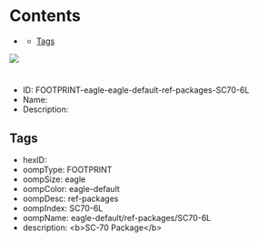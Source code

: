 



Contents
========

* [](#)
	* [Tags](#tags)
  
![][im]
# 

- ID: FOOTPRINT-eagle-eagle-default-ref-packages-SC70-6L
- Name: 
- Description: 

## Tags

- hexID: 
- oompType: FOOTPRINT
- oompSize: eagle
- oompColor: eagle-default
- oompDesc: ref-packages
- oompIndex: SC70-6L
- oompName: eagle-default/ref-packages/SC70-6L
- description: &lt;b&gt;SC-70 Package&lt;/b&gt;



[im]: image.png
